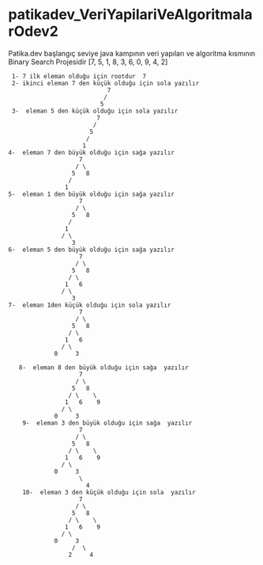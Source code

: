 # patikadev_VeriYapilariVeAlgoritmalarOdev2
Patika.dev başlangıç seviye java kampının veri yapıları ve algoritma kısmının Binary Search Projesidir
[7, 5, 1, 8, 3, 6, 0, 9, 4, 2] 	 
			
	 1- 7 ilk eleman olduğu için rootdur  7
	 2- ikinci eleman 7 den küçük olduğu için sola yazılır 
	    						7
							   /
							  5
	 3-  eleman 5 den küçük olduğu için sola yazılır 
	 						 7
							/
						   5
						  /
						 1
	4-  eleman 7 den büyük olduğu için sağa yazılır 
						7
					   / \
					  5   8 
					 /
					1
	5-  eleman 1 den büyük olduğu için sağa yazılır 
						7
					   / \
					  5   8
					 /
					1
				   / \ 
				      3
    6-  eleman 5 den büyük olduğu için sağa yazılır 
						7
					   / \
					  5   8
					 / \
					1	6
				   / \ 
				      3		  
	7-  eleman 1den küçük olduğu için sola yazılır 
						7
					   / \
					  5   8
					 / \
					1	6
				   / \ 
				 0     3		 
					  
	   8-  eleman 8 den büyük olduğu için sağa  yazılır 
						7
					   / \
					  5   8
					 / \    \
					1	6    9
				   / \ 
				 0     3
		9-  eleman 3 den büyük olduğu için sağa  yazılır 
						7
					   / \
					  5   8
					 / \    \
					1	6    9
				   / \ 
				 0     3
				 		\ 
						  4
		10-  eleman 3 den küçük olduğu için sola  yazılır 
						7
					   / \
					  5   8
					 / \    \
					1	6    9
				   / \ 
				 0     3
				 	  /  \ 
					 2     4
				 
